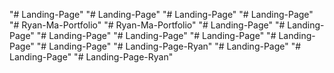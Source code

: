 "# Landing-Page" 
"# Landing-Page" 
"# Landing-Page" 
"# Landing-Page" 
"# Ryan-Ma-Portfolio" 
"# Ryan-Ma-Portfolio" 
"# Landing-Page" 
"# Landing-Page" 
"# Landing-Page" 
"# Landing-Page" 
"# Landing-Page" 
"# Landing-Page" 
"# Landing-Page" 
"# Landing-Page-Ryan" 
"# Landing-Page" 
"# Landing-Page" 
"# Landing-Page-Ryan" 
